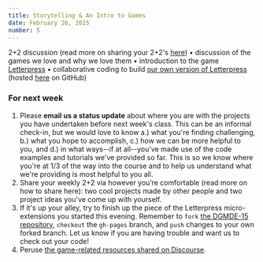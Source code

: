 ```yaml
---
title: Storytelling & An Intro to Games
date: February 26, 2015
number: 5
---
```


2+2 discussion (read more on sharing your 2+2's [here](http://dgmde15.github.io/sessions/2/#/3)) • discussion of the games we love and why we love them • introduction to the game [Letterpress](https://itunes.apple.com/us/app/letterpress-word-game/id526619424?mt=8) • collaborative coding to build [our own version of Letterpress](https://github.com/dgmde15/Letterpress/) (hosted [here](dgmde15.github.io/Letterpress) on GitHub) 

### For next week

1. Please <b>email us a status update</b> about where you are with the projects you have undertaken before next week's class.  This can be an informal check-in, but we would love to know a.) what you're finding challenging, b.) what you hope to accomplish, c.) how we can be more helpful to you, and d.) in what ways--if at all--you've made use of the code examples and tutorials we've provided so far.  This is so we know where you're at 1/3 of the way into the course and to help us understand what we're providing is most helpful to you all.
1. Share your weekly 2+2 via however you’re comfortable (read more on how to share here): two cool projects made by other people and two project ideas you’ve come up with yourself.
1. If it's up your alley, try to finish up the piece of the Letterpress micro-extensions you started this evening.  Remember to <code>fork</code> [the DGMDE-15 repository](https://github.com/dgmde15/Letterpress), <code>checkout</code> the <code>gh-pages</code> branch, and <code>push</code> changes to your own forked branch.  Let us know if you are having trouble and want us to check out your code!
1. Peruse [the game-related resources shared on Discourse](http://104.236.253.62/t/games-game-playing-game-making/37/3).